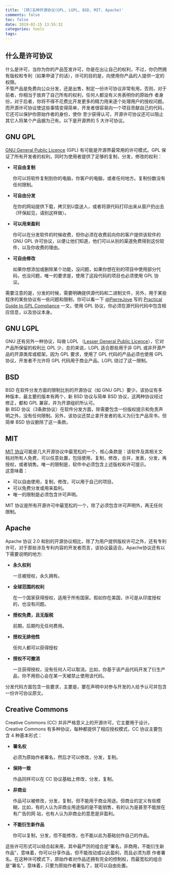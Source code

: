 ```yaml
---
title: '[转]五种开源协议(GPL, LGPL, BSD, MIT, Apache)'
comments: false
toc: false
date: 2019-02-15 13:55:32
categories: tools
tags:
---
```


## 什么是许可协议

什么是许可，当你为你的产品签发许可，你是在出让自己的权利，不过，你仍然拥有版权和专利（如果申请了的话），许可的目的是，向使用你产品的人提供一定的权限。  
不管产品是免费向公众分发，还是出售，制定一份许可协议非常有用，否则，对于前者，你相当于放弃了自己所有的权利，任何人都没有义务表明你的原始作 者身份，对于后者，你将不得不花费比开发更多的精力用来逐个处理用户的授权问题。  
而开源许可协议使这些事情变得简单，开发者很容易向一个项目贡献自己的代码，它还可以保护你原始作者的身份，使你 至少获得认可，开源许可协议还可以阻止其它人将某个产品据为己有。以下是开源界的 5 大许可协议。  
<!--more-->

## GNU GPL

[GNU General Public Licence](www.opensource.org/licenses/gpl-2.0.php) (GPL) 有可能是开源界最常用的许可模式。GPL 保证了所有开发者的权利，同时为使用者提供了足够的复制，分发，修改的权利：

* **可自由复制**  

    你可以将软件复制到你的电脑，你客户的电脑，或者任何地方。复制份数没有任何限制。

* **可自由分发**  

    在你的网站提供下载，拷贝到U盘送人，或者将源代码打印出来从窗户扔出去（环保起见，请别这样做）。

* **可以用来盈利**  

    你可以在分发软件的时候收费，但你必须在收费前向你的客户提供该软件的 GNU GPL 许可协议，以便让他们知道，他们可以从别的渠道免费得到这份软件，以及你收费的理由。

* **可自由修改**  

    如果你想添加或删除某个功能，没问题，如果你想在别的项目中使用部分代码，也没问题，唯一的要求是，使用了这段代码的项目也必须使用 GPL 协议。

需要注意的是，分发的时候，需要明确提供源代码和二进制文件，另外，用于某些程序的某些协议有一些问题和限制，你可以看一下 [@PierreJoye](www.twitter.com/PierreJoye) 写的 [Practical Guide to GPL Compliance](www.softwarefreedom.org/resources/2008/compliance-guide.html) 一文。使用 GPL 协议，你必须在源代码代码中包含相应信息，以及协议本身。

## GNU LGPL

GNU 还有另外一种协议，叫做 LGPL （[Lesser General Public Licence](https://opensource.org/licenses/lgpl-2.1.php)），它对产品所保留的权利比 GPL 少，总的来说，LGPL 适合那些用于非 GPL 或非开源产品的开源类库或框架。因为 GPL 要求，使用了 GPL 代码的产品必须也使用 GPL 协议，开发者不允许将 GPL 代码用于商业产品。LGPL 绕过了这一限制。

## BSD

BSD 在软件分发方面的限制比别的开源协议（如 GNU GPL）要少。该协议有多种版本，最主要的版本有两个，新 BSD 协议与简单 BSD 协议，这两种协议经过修正，都和 GPL 兼容，并为开源组织所认可。  
新 BSD 协议（3条款协议）在软件分发方面，除需要包含一份版权提示和免责声明之外，没有任何限制。另外，该协议还禁止拿开发者的名义为衍生产品背书，但简单 BSD 协议删除了这一条款。

## MIT

[MIT 协议](https://opensource.org/licenses/mit-license.php)可能是几大开源协议中最宽松的一个，核心条款是：该软件及其相关文档对所有人免费，可以任意处置，包括使用，复制，修改，合并，发表，分发，再授权，或者销售。唯一的限制是，软件中必须包含上述版权和许可提示。  
这意味着：

* 可以自由使用，复制，修改，可以用于自己的项目。
* 可以免费分发或用来盈利。
* 唯一的限制是必须包含许可声明。

MIT 协议是所有开源许可中最宽松的一个，除了必须包含许可声明外，再无任何限制。

## Apache

Apache 协议 2.0 和别的开源协议相比，除了为用户提供版权许可之外，还有专利许可，对于那些涉及专利内容的开发者而言，该协议最适合。Apache协议还有以下需要说明的地方:

* **永久权利**  

    一旦被授权，永久拥有。

* **全球范围的权利**  

    在一个国家获得授权，适用于所有国家。假如你在美国，许可是从印度授权的，也没有问题。

* **授权免费，且无版税**  

    前期，后期均无任何费用。

* **授权无排他性**  

    任何人都可以获得授权

* **授权不可撤消**  

    一旦获得授权，没有任何人可以取消。比如，你基于该产品代码开发了衍生产品，你不用担心会在某一天被禁止使用该代码。

分发代码方面包含一些要求，主要是，要在声明中对参与开发的人给予认可并包含一份许可协议原文。

## Creative Commons

Creative Commons (CC) 并非严格意义上的开源许可，它主要用于设计。Creative Commons 有多种协议，每种都提供了相应授权模式，CC 协议主要包含 4 种基本形式：

* **署名权**  

    必须为原始作者署名，然后才可以修改，分发，复制。

* **保持一致**  

    作品同样可以在 CC 协议基础上修改，分发，复制。

* **非商业**  

    作品可以被修改，分发，复制，但不能用于商业用途。但商业的定义有些模糊，比如，有的人认为非商业用途指的是不能销售，有的认为是甚至不能放在有广告的网 站，也有人认为非商业的意思是非盈利。

* **不能衍生新作品**  

    你可以复制，分发，但不能修改，也不能以此为基础创作自己的作品。

这些许可形式可以结合起来用，其中最严厉的组合是“署名，非商用，不能衍生新作品”，意味着，你可以分享作品，但不能改动或以此盈利，而且必须为原 作者署名。在这种许可模式下，原始作者对作品还拥有完全的控制权，而最宽松的组合是“署名”，意味着，只要为原始作者署名了，就可以自由处置。
